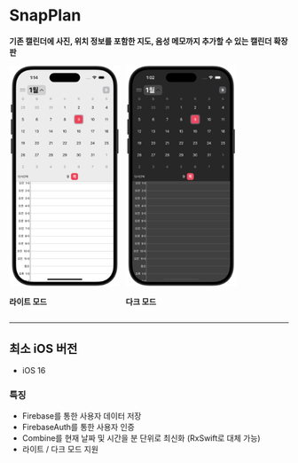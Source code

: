 # SnapPlan

**기존 캘린더에 사진, 위치 정보를 포함한 지도, 음성 메모까지 추가할 수 있는 캘린더 확장판**

<div style="display: flex; align-items: flex-start; gap: 10px;">
  <div>
    <img width="200px" src="./Preview/main_light.png">
    <p><strong>라이트 모드</strong></p>
  </div>
  <div>
    <img width="200px" src="./Preview/main_dark.png">
    <p><strong>다크 모드</strong></p>
  </div>
</div>

----

## 최소 iOS 버전
- iOS 16

### 특징
- Firebase를 통한 사용자 데이터 저장
- FirebaseAuth를 통한 사용자 인증
- Combine를 현재 날짜 및 시간을 분 단위로 최신화 (RxSwift로 대체 가능)
- 라이트 / 다크 모드 지원